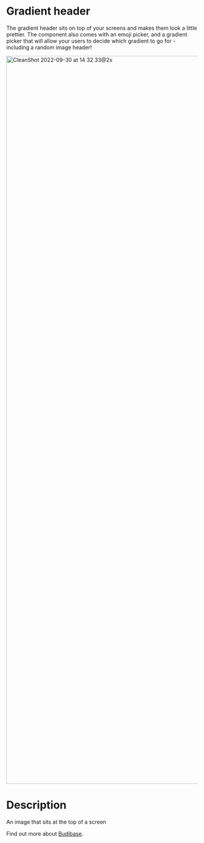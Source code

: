 # Gradient header
The gradient header sits on top of your screens and makes them look a little prettier. The component also comes with an emoji picker, and a gradient picker that will allow your users to decide which gradient to go for - including a random image header!

<img width="1919" alt="CleanShot 2022-09-30 at 14 32 33@2x" src="https://user-images.githubusercontent.com/49767913/193281009-dca8864f-6794-45ea-8856-a418ab6d19b0.png">


# Description
An image that sits at the top of a screen

Find out more about [Budibase](https://github.com/Budibase/budibase).
